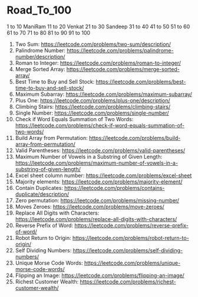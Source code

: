 # Road_To_100

1 to 10 ManiRam
11 to 20 Venkat
21 to 30 Sandeep
31 to 40
41 to 50
51 to 60 
61 to 70
71 to 80
81 to 90
91 to 100

1. Two Sum: https://leetcode.com/problems/two-sum/description/
2. Palindrome Number: https://leetcode.com/problems/palindrome-number/description/
3. Roman to Integer: https://leetcode.com/problems/roman-to-integer/
4. Merge Sorted Array: https://leetcode.com/problems/merge-sorted-array/
5. Best Time to Buy and Sell Stock: https://leetcode.com/problems/best-time-to-buy-and-sell-stock/
6. Maximum Subarray: https://leetcode.com/problems/maximum-subarray/
7. Plus One: https://leetcode.com/problems/plus-one/description/
8. Climbing Stairs: https://leetcode.com/problems/climbing-stairs/
9. Single Number: https://leetcode.com/problems/single-number/
10. Check if Word Equals Summation of Two Words: https://leetcode.com/problems/check-if-word-equals-summation-of-two-words/
11. Build Array from Permutation: https://leetcode.com/problems/build-array-from-permutation/
12. Valid Parentheses: https://leetcode.com/problems/valid-parentheses/
13. Maximum Number of Vowels in a Substring of Given Length: https://leetcode.com/problems/maximum-number-of-vowels-in-a-substring-of-given-length/
14. Excel sheet column number: https://leetcode.com/problems/excel-sheet
15. Majority elements: https://leetcode.com/problems/majority-element/
16. Contain Duplicates: https://leetcode.com/problems/contains-duplicate/description/
17. Zero permutation: https://leetcode.com/problems/missing-number/
18. Moves Zeroes: https://leetcode.com/problems/move-zeroes/
19. Replace All Digits with Characters: https://leetcode.com/problems/replace-all-digits-with-characters/
20. Reverse Prefix of Word: https://leetcode.com/problems/reverse-prefix-of-word/
21. Robot Return to Origin: https://leetcode.com/problems/robot-return-to-origin/
22. Self Dividing Numbers: https://leetcode.com/problems/self-dividing-numbers/
23. Unique Morse Code Words: https://leetcode.com/problems/unique-morse-code-words/
24. Flipping an Image: https://leetcode.com/problems/flipping-an-image/
25. Richest Customer Wealth: https://leetcode.com/problems/richest-customer-wealth/
